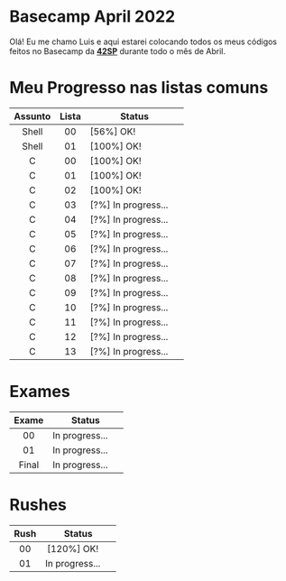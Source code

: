 # Basecamp April 2022

Olá! Eu me chamo Luis e aqui estarei colocando todos os meus códigos feitos no Basecamp da [**42SP**][1] durante todo o mês de Abril.

[1]: https://www.42sp.org.br

# Meu Progresso nas listas comuns

| Assunto | Lista | Status                                                                                                                                    |
| :-----: | :---: | ----------------------------------------------------------------------------------------------------------------------------------------- |
|  Shell  |  00   | [56%] OK! <img src="https://imagepng.org/wp-content/uploads/2019/12/check-icone-1-scaled.png" width=15 height=15 align-items="center" />  |
|  Shell  |  01   | [100%] OK! <img src="https://imagepng.org/wp-content/uploads/2019/12/check-icone-1-scaled.png" width=15 height=15 align-items="center" /> |
|    C    |  00   | [100%] OK! <img src="https://imagepng.org/wp-content/uploads/2019/12/check-icone-1-scaled.png" width=15 height=15 align-items="center" /> |
|    C    |  01   | [100%] OK! <img src="https://imagepng.org/wp-content/uploads/2019/12/check-icone-1-scaled.png" width=15 height=15 align-items="center" /> |
|    C    |  02   | [100%] OK! <img src="https://imagepng.org/wp-content/uploads/2019/12/check-icone-1-scaled.png" width=15 height=15 align-items="center" /> |
|    C    |  03   | [?%] In progress... <img src="https://icon-library.com/images/waiting-icon-gif/waiting-icon-gif-1.jpg" width=15 height=15 align-items="center" />|
|    C    |  04   | [?%] In progress... <img src="https://icon-library.com/images/waiting-icon-gif/waiting-icon-gif-1.jpg" width=15 height=15 align-items="center" />|
|    C    |  05   | [?%] In progress... <img src="https://icon-library.com/images/waiting-icon-gif/waiting-icon-gif-1.jpg" width=15 height=15 align-items="center" />|
|    C    |  06   | [?%] In progress... <img src="https://icon-library.com/images/waiting-icon-gif/waiting-icon-gif-1.jpg" width=15 height=15 align-items="center" />|
|    C    |  07   | [?%] In progress... <img src="https://icon-library.com/images/waiting-icon-gif/waiting-icon-gif-1.jpg" width=15 height=15 align-items="center" />|
|    C    |  08   | [?%] In progress... <img src="https://icon-library.com/images/waiting-icon-gif/waiting-icon-gif-1.jpg" width=15 height=15 align-items="center" />|
|    C    |  09   | [?%] In progress... <img src="https://icon-library.com/images/waiting-icon-gif/waiting-icon-gif-1.jpg" width=15 height=15 align-items="center" />|
|    C    |  10   | [?%] In progress... <img src="https://icon-library.com/images/waiting-icon-gif/waiting-icon-gif-1.jpg" width=15 height=15 align-items="center" />|
|    C    |  11   | [?%] In progress... <img src="https://icon-library.com/images/waiting-icon-gif/waiting-icon-gif-1.jpg" width=15 height=15 align-items="center" />|
|    C    |  12   | [?%] In progress... <img src="https://icon-library.com/images/waiting-icon-gif/waiting-icon-gif-1.jpg" width=15 height=15 align-items="center" />|
|    C    |  13   | [?%] In progress... <img src="https://icon-library.com/images/waiting-icon-gif/waiting-icon-gif-1.jpg" width=15 height=15 align-items="center" />|

# Exames

| Exame |     Status     |
| :---: | :------------: |
|  00   | In progress... <img src="https://icon-library.com/images/waiting-icon-gif/waiting-icon-gif-1.jpg" width=15 height=15 align-items="center" /> |
|  01   | In progress... <img src="https://icon-library.com/images/waiting-icon-gif/waiting-icon-gif-1.jpg" width=15 height=15 align-items="center" />|
| Final | In progress... <img src="https://icon-library.com/images/waiting-icon-gif/waiting-icon-gif-1.jpg" width=15 height=15 align-items="center" />|

# Rushes

| Rush |                                                                  Status                                                                   |
| :--: | :---------------------------------------------------------------------------------------------------------------------------------------: |
|  00  | [120%] OK! <img src="https://imagepng.org/wp-content/uploads/2019/12/check-icone-1-scaled.png" width=15 height=15 align-items="center" /> |
|  01  |                                                              In progress... <img src="https://icon-library.com/images/waiting-icon-gif/waiting-icon-gif-1.jpg" width=15 height=15 align-items="center" />|
